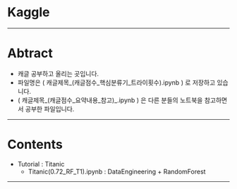 # Kaggle
---

# Abtract

- 캐글 공부하고 올리는 곳입니다.
- 파일명은 ( 캐글제목_(캐글점수_핵심분류기_트라이횟수).ipynb ) 로 저장하고 있습니다.
- ( 캐글제목_(캐글점수_요약내용_참고)_.ipynb ) 은 다른 분들의 노트북을 참고하면서 공부한 파일입니다.

---

# Contents

- Tutorial : Titanic
  - Titanic(0.72_RF_T1).ipynb : DataEngineering + RandomForest
  
---
